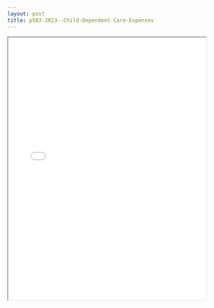 ```yaml
---
layout: post
title: p503-2023--Child-Dependent-Care-Expenses
---
```


<div class="pdf-container">
<iframe src="/ea/assets/pdfs/p503-2023--Child-Dependent-Care-Expenses.pdf" height="600" width="90%" allowFullScreen="true"></iframe>
</div>

